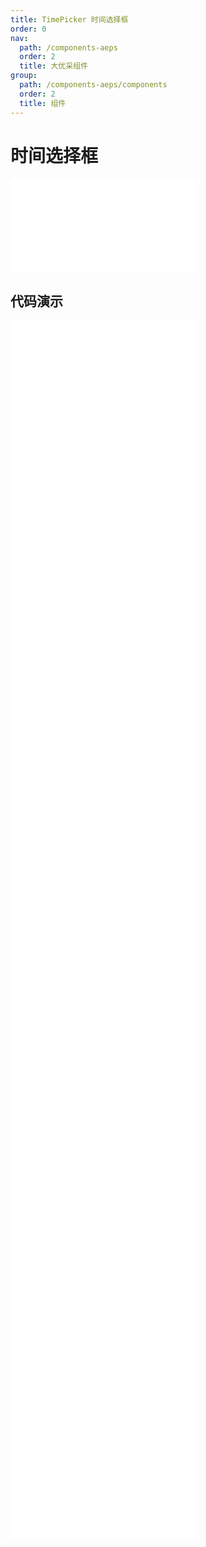 ```yaml
---
title: TimePicker 时间选择框
order: 0
nav:
  path: /components-aeps
  order: 2
  title: 大优采组件
group:
  path: /components-aeps/components
  order: 2
  title: 组件
---
```


# 时间选择框

<div>
<embed src="@docs-common/time-picker/index.md"></embed>
</div>
        
## 代码演示

<Row gutter=8>

  <Col span=12>
    
  <div class="code-box"><embed src="@abiz-rc-aeps/time-picker/demo/basic-time-picker-aeps.md"></embed></div>
          
  <div class="code-box"><embed src="@abiz-rc-aeps/time-picker/demo/size-time-picker-aeps.md"></embed></div>
          
  <div class="code-box"><embed src="@abiz-rc-aeps/time-picker/demo/hide-column-time-picker-aeps.md"></embed></div>
          
  <div class="code-box"><embed src="@abiz-rc-aeps/time-picker/demo/addon-time-picker-aeps.md"></embed></div>
          
  <div class="code-box"><embed src="@abiz-rc-aeps/time-picker/demo/colored-popup-time-picker-aeps.md"></embed></div>
          
  <div class="code-box"><embed src="@abiz-rc-aeps/time-picker/demo/bordered-time-picker-aeps.md"></embed></div>
          
  </Col>
          
  <Col span=12>
    
  <div class="code-box"><embed src="@abiz-rc-aeps/time-picker/demo/value-time-picker-aeps.md"></embed></div>
          
  <div class="code-box"><embed src="@abiz-rc-aeps/time-picker/demo/disabled-time-picker-aeps.md"></embed></div>
          
  <div class="code-box"><embed src="@abiz-rc-aeps/time-picker/demo/interval-options-time-picker-aeps.md"></embed></div>
          
  <div class="code-box"><embed src="@abiz-rc-aeps/time-picker/demo/12hours-time-picker-aeps.md"></embed></div>
          
  <div class="code-box"><embed src="@abiz-rc-aeps/time-picker/demo/range-picker-time-picker-aeps.md"></embed></div>
          
  <div class="code-box"><embed src="@abiz-rc-aeps/time-picker/demo/suffix-time-picker-aeps.md"></embed></div>
          
  </Col>
          
</Row>
        
<div><embed src="@docs-common/time-picker/index-api.md"></embed><div>
